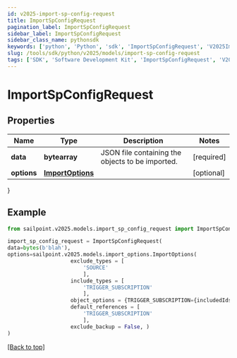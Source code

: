 ```yaml
---
id: v2025-import-sp-config-request
title: ImportSpConfigRequest
pagination_label: ImportSpConfigRequest
sidebar_label: ImportSpConfigRequest
sidebar_class_name: pythonsdk
keywords: ['python', 'Python', 'sdk', 'ImportSpConfigRequest', 'V2025ImportSpConfigRequest'] 
slug: /tools/sdk/python/v2025/models/import-sp-config-request
tags: ['SDK', 'Software Development Kit', 'ImportSpConfigRequest', 'V2025ImportSpConfigRequest']
---
```


# ImportSpConfigRequest


## Properties

Name | Type | Description | Notes
------------ | ------------- | ------------- | -------------
**data** | **bytearray** | JSON file containing the objects to be imported. | [required]
**options** | [**ImportOptions**](import-options) |  | [optional] 
}

## Example

```python
from sailpoint.v2025.models.import_sp_config_request import ImportSpConfigRequest

import_sp_config_request = ImportSpConfigRequest(
data=bytes(b'blah'),
options=sailpoint.v2025.models.import_options.ImportOptions(
                    exclude_types = [
                        'SOURCE'
                        ], 
                    include_types = [
                        'TRIGGER_SUBSCRIPTION'
                        ], 
                    object_options = {TRIGGER_SUBSCRIPTION={includedIds=[be9e116d-08e1-49fc-ab7f-fa585e96c9e4], includedNames=[Test 2]}}, 
                    default_references = [
                        'TRIGGER_SUBSCRIPTION'
                        ], 
                    exclude_backup = False, )
)

```
[[Back to top]](#) 

